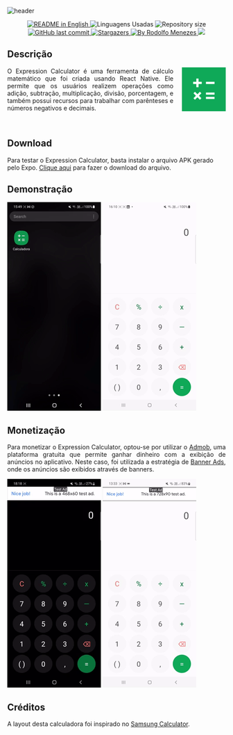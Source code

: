 ![header](https://capsule-render.vercel.app/api?type=waving&color=15f57f&height=300&section=header&text=Calculadora&fontSize=90&fontColor=fff&animation=fadeIn&fontAlignY=38&fontAlign=62&desc=Aplicação%20de%20Calculos%20Matemáticos&descAlignY=51&descAlign=72)

<p align="center">
  <a href="https://www.linkedin.com/in/rodolfo-souza-menezes/">
    <img alt="README in English" src="https://img.shields.io/badge/README%20in%20English-🇺🇸-%098307">
  </a>
  <img alt="Linguagens Usadas" src="https://img.shields.io/github/languages/count/rodolfosouzamenezes/expo-calculator?color=%0B962B">
  <img alt="Repository size" src="https://img.shields.io/github/repo-size/rodolfosouzamenezes/expo-calculator?color=0FA958">
  <a href="https://github.com/rodolfosouzamenezes/expo-calculator/commits/master">
    <img alt="GitHub last commit" src="https://img.shields.io/github/last-commit/rodolfosouzamenezes/expo-calculator?color=1AB045">
  </a>
  <!-- <img alt="License" src="https://img.shields.io/badge/license-MIT-brightgreen"> -->
  <a href="https://github.com/rodolfosouzamenezes/expo-calculator/stargazers">
    <img alt="Stargazers" src="https://img.shields.io/github/stars/rodolfosouzamenezes/expo-calculator?color=25B734&label=Repository%20Stars">
  </a>
  <a href="https://www.linkedin.com/in/rodolfo-souza-menezes/" target="_blank">
    <img alt="By Rodolfo Menezes" src="https://img.shields.io/badge/by-Rodolfo%20Menezes-%3CBE30">
  </a>
  <a href="https://www.linkedin.com/in/rodolfo-souza-menezes/" target="_blank">
    <img src="https://img.shields.io/static/v1?logo=linkedin&label=&message=LinkedIn&color=5a5a5a" target="_blank">
  </a> 
</p>

## Descrição
<img src="../assets/icon.png" align="right" width="20%" alt="Expression Calculator Logo" style="margin-left: 20px;" />
<p style='text-align: justify;'>
  O Expression Calculator é uma ferramenta de cálculo matemático que foi criada usando React Native. Ele permite que os usuários realizem operações como adição, subtração, multiplicação, divisão, porcentagem, e também possui recursos para trabalhar com parênteses e números negativos e decimais.    
</p>
<br clear="right"/>


## Download
Para testar o Expression Calculator, basta instalar o arquivo APK gerado pelo Expo. [Clique aqui](https://expo.dev/artifacts/eas/jPJEcrWnh1i75SpDyUHAwz.apk) para fazer o download do arquivo.

## Demonstração
![Demonstração Dark Mode](../docs/assets/demonstration-dark.gif) ![Demonstração Light Mode](../docs/assets/demonstration-light.gif)


## Monetização
<p style='text-align: justify;'>
  Para monetizar o Expression Calculator, optou-se por utilizar o <a href="https://www.google.com/url?sa=t&rct=j&q=&esrc=s&source=web&cd=&cad=rja&uact=8&ved=2ahUKEwj2n9jS_br8AhUZq5UCHUQaAYYQFnoECAoQAQ&url=https%3A%2F%2Fadmob.google.com%2Fhome%2F&usg=AOvVaw0xBmHkXSnIkhX5iU-yGkoi" target="_blank">Admob</a>,
  uma plataforma gratuita que permite ganhar dinheiro com a exibição de anúncios no aplicativo. Neste caso, foi utilizada a estratégia de 
  <a href="https://docs.page/invertase/react-native-google-mobile-ads/displaying-ads#banner-ads-component" target="_blank">Banner Ads</a>, 
  onde os anúncios são exibidos através de banners. 
</p>

![Demonstração Admob Dark Mode](../docs/assets/monetize-dark.gif) ![Demonstração Admob Light Mode](../docs/assets/monetize-light.gif)

## Créditos
A layout desta calculadora foi inspirado no [Samsung Calculator](https://play.google.com/store/apps/details?id=com.sec.android.app.popupcalculator).


